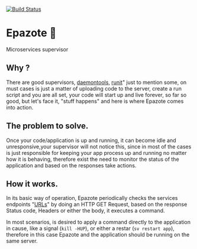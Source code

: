 [![Build Status](https://drone.io/github.com/nbari/epazote/status.png)](https://drone.io/github.com/nbari/epazote/latest)

# Epazote 🌿
Microservices supervisor

## Why ?
There are good supervisors,
[daemontools](https://cr.yp.to/daemontools.html),
[runit](http://smarden.org/runit/)" just to mention some, on must cases is just
a matter of uploading code to the server, create a run script and you are all
set, your code will start up and live forever, so far so good, but let's face
it, "stuff happens" and here is where Epazote comes into action.

## The problem to solve.
Once your code/application is up and running, it can become idle and
unresponsive,your supervisor will not notice this, since in most of the cases is
just responsible for keeping your app process up and running no matter how it is
behaving, therefore exist the need to monitor the status of the application and
based on the responses take actions.

## How it works.
In its basic way of operation, Epazote periodically checks the services endpoints
"[URLs](https://en.wikipedia.org/wiki/Uniform_Resource_Locator)"
by doing an HTTP GET Request, based on the response Status code, Headers or
either the body, it executes a command.

In most scenarios, is desired to apply a command directly to the application in
cause, like a signal (``kill -HUP``), or either a restar (``sv restart app``),
therefore in this case Epazote and the application should be running on the same
server.
